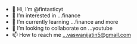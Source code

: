 - 👋 Hi, I’m @fintasticyt
- 👀 I’m interested in ...finance
- 🌱 I’m currently learning ...finance and more
- 💞️ I’m looking to collaborate on ...youtube
- 📫 How to reach me ...vaswanijatin5@gmail.com

<!---
fintasticyt/fintasticyt is a ✨ special ✨ repository because its `README.md` (this file) appears on your GitHub profile.
You can click the Preview link to take a look at your changes.
--->
